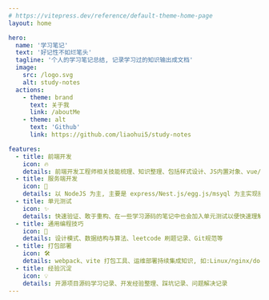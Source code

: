 ```yaml
---
# https://vitepress.dev/reference/default-theme-home-page
layout: home

hero:
  name: '学习笔记'
  text: '好记性不如烂笔头'
  tagline: '个人的学习笔记总结, 记录学习过的知识输出成文档'
  image:
    src: /logo.svg
    alt: study-notes
  actions:
    - theme: brand
      text: 关于我
      link: /aboutMe
    - theme: alt
      text: 'Github'
      link: https://github.com/liaohui5/study-notes

features:
  - title: 前端开发
    icon: 🔥
    details: 前端开发工程师相关技能梳理、知识整理、包括样式设计、JS内置对象、vue/react、WebAPI等
  - title: 服务端开发
    icon: 🚀
    details: 以 NodeJS 为主, 主要是 express/Nest.js/egg.js/msyql 为主实现接口
  - title: 单元测试
    icon: ✨
    details: 快速验证、敢于重构、在一些学习源码的笔记中也会加入单元测试以便快速理解逻辑
  - title: 通用编程技巧
    icon: 🎁
    details: 设计模式、数据结构与算法、leetcode 刷题记录、Git规范等
  - title: 打包部署
    icon: 🛠️
    details: webpack、vite 打包工具、运维部署持续集成知识, 如:Linux/nginx/docker/CI、CD 等
  - title: 经验沉淀
    icon: 💡
    details: 开源项目源码学习记录、开发经验整理、踩坑记录、问题解决记录
---
```

